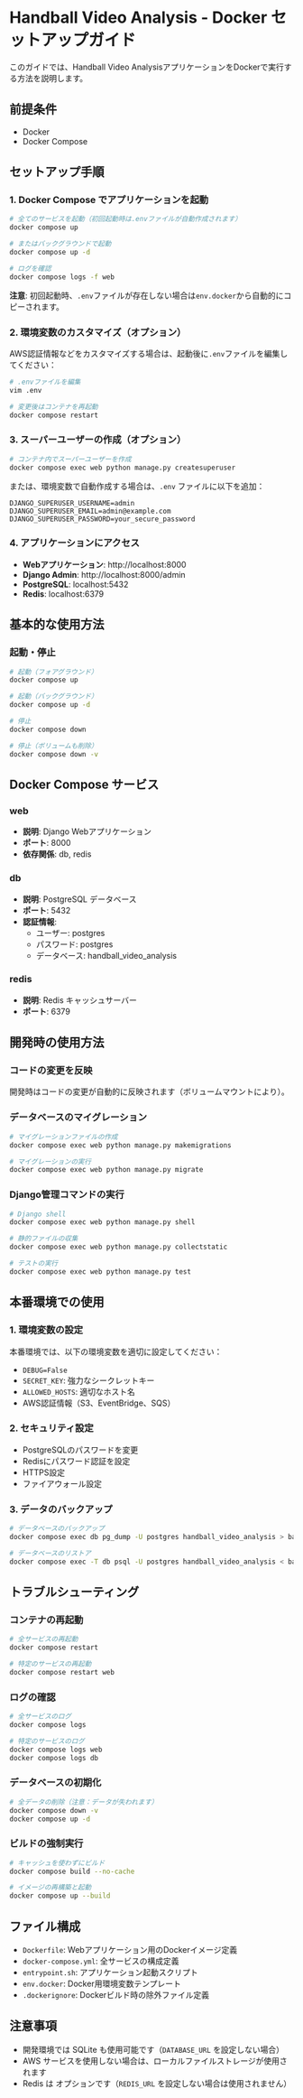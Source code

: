 # Handball Video Analysis - Docker セットアップガイド

このガイドでは、Handball Video AnalysisアプリケーションをDockerで実行する方法を説明します。

## 前提条件

- Docker
- Docker Compose

## セットアップ手順

### 1. Docker Compose でアプリケーションを起動

```bash
# 全てのサービスを起動（初回起動時は.envファイルが自動作成されます）
docker compose up

# またはバックグラウンドで起動
docker compose up -d

# ログを確認
docker compose logs -f web
```

**注意**: 初回起動時、`.env`ファイルが存在しない場合は`env.docker`から自動的にコピーされます。

### 2. 環境変数のカスタマイズ（オプション）

AWS認証情報などをカスタマイズする場合は、起動後に`.env`ファイルを編集してください：

```bash
# .envファイルを編集
vim .env

# 変更後はコンテナを再起動
docker compose restart
```

### 3. スーパーユーザーの作成（オプション）

```bash
# コンテナ内でスーパーユーザーを作成
docker compose exec web python manage.py createsuperuser
```

または、環境変数で自動作成する場合は、`.env` ファイルに以下を追加：

```
DJANGO_SUPERUSER_USERNAME=admin
DJANGO_SUPERUSER_EMAIL=admin@example.com
DJANGO_SUPERUSER_PASSWORD=your_secure_password
```

### 4. アプリケーションにアクセス

- **Webアプリケーション**: http://localhost:8000
- **Django Admin**: http://localhost:8000/admin
- **PostgreSQL**: localhost:5432
- **Redis**: localhost:6379

## 基本的な使用方法

### 起動・停止

```bash
# 起動（フォアグラウンド）
docker compose up

# 起動（バックグラウンド）
docker compose up -d

# 停止
docker compose down

# 停止（ボリュームも削除）
docker compose down -v
```

## Docker Compose サービス

### web
- **説明**: Django Webアプリケーション
- **ポート**: 8000
- **依存関係**: db, redis

### db
- **説明**: PostgreSQL データベース
- **ポート**: 5432
- **認証情報**: 
  - ユーザー: postgres
  - パスワード: postgres
  - データベース: handball_video_analysis

### redis
- **説明**: Redis キャッシュサーバー
- **ポート**: 6379

## 開発時の使用方法

### コードの変更を反映

開発時はコードの変更が自動的に反映されます（ボリュームマウントにより）。

### データベースのマイグレーション

```bash
# マイグレーションファイルの作成
docker compose exec web python manage.py makemigrations

# マイグレーションの実行
docker compose exec web python manage.py migrate
```

### Django管理コマンドの実行

```bash
# Django shell
docker compose exec web python manage.py shell

# 静的ファイルの収集
docker compose exec web python manage.py collectstatic

# テストの実行
docker compose exec web python manage.py test
```

## 本番環境での使用

### 1. 環境変数の設定

本番環境では、以下の環境変数を適切に設定してください：

- `DEBUG=False`
- `SECRET_KEY`: 強力なシークレットキー
- `ALLOWED_HOSTS`: 適切なホスト名
- AWS認証情報（S3、EventBridge、SQS）

### 2. セキュリティ設定

- PostgreSQLのパスワードを変更
- Redisにパスワード認証を設定
- HTTPS設定
- ファイアウォール設定

### 3. データのバックアップ

```bash
# データベースのバックアップ
docker compose exec db pg_dump -U postgres handball_video_analysis > backup.sql

# データベースのリストア
docker compose exec -T db psql -U postgres handball_video_analysis < backup.sql
```

## トラブルシューティング

### コンテナの再起動

```bash
# 全サービスの再起動
docker compose restart

# 特定のサービスの再起動
docker compose restart web
```

### ログの確認

```bash
# 全サービスのログ
docker compose logs

# 特定のサービスのログ
docker compose logs web
docker compose logs db
```

### データベースの初期化

```bash
# 全データの削除（注意：データが失われます）
docker compose down -v
docker compose up -d
```

### ビルドの強制実行

```bash
# キャッシュを使わずにビルド
docker compose build --no-cache

# イメージの再構築と起動
docker compose up --build
```

## ファイル構成

- `Dockerfile`: Webアプリケーション用のDockerイメージ定義
- `docker-compose.yml`: 全サービスの構成定義
- `entrypoint.sh`: アプリケーション起動スクリプト
- `env.docker`: Docker用環境変数テンプレート
- `.dockerignore`: Dockerビルド時の除外ファイル定義

## 注意事項

- 開発環境では SQLite も使用可能です（`DATABASE_URL` を設定しない場合）
- AWS サービスを使用しない場合は、ローカルファイルストレージが使用されます
- Redis は オプションです（`REDIS_URL` を設定しない場合は使用されません）
